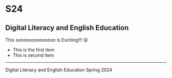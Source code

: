 # S24
## Digital Literacy and English Education

This soooooooooooooo is Exciting!!! :stuck_out_tongue_closed_eyes:	

+ This is the first item
+ This is second item
---

Digital Literacy and English Education Spring 2024
